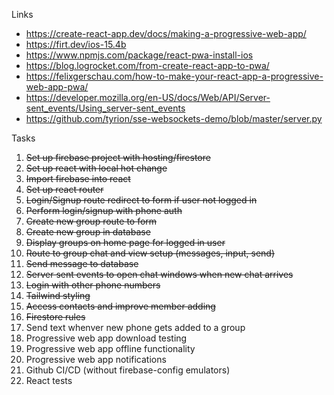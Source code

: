 Links
* https://create-react-app.dev/docs/making-a-progressive-web-app/
* https://firt.dev/ios-15.4b
* https://www.npmjs.com/package/react-pwa-install-ios
* https://blog.logrocket.com/from-create-react-app-to-pwa/
* https://felixgerschau.com/how-to-make-your-react-app-a-progressive-web-app-pwa/
* https://developer.mozilla.org/en-US/docs/Web/API/Server-sent_events/Using_server-sent_events
* https://github.com/tyrion/sse-websockets-demo/blob/master/server.py

Tasks

1. ~~Set up firebase project with hosting/firestore~~
2. ~~Set up react with local hot change~~
3. ~~Import firebase into react~~
4. ~~Set up react router~~
5. ~~Login/Signup route redirect to form if user not logged in~~
6. ~~Perform login/signup with phone auth~~
7. ~~Create new group route to form~~
8. ~~Create new group in database~~
9. ~~Display groups on home page for logged in user~~
10. ~~Route to group chat and view setup (messages, input, send)~~
11. ~~Send message to database~~
12. ~~Server sent events to open chat windows when new chat arrives~~
13. ~~Login with other phone numbers~~
14. ~~Tailwind styling~~
15. ~~Access contacts and improve member adding~~
16. ~~Firestore rules~~
17. Send text whenver new phone gets added to a group
18. Progressive web app download testing
19. Progressive web app offline functionality
20. Progressive web app notifications
21. Github CI/CD (without firebase-config emulators)
22. React tests